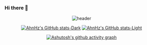 ### Hi there 👋
<div align="center">
  
![header](https://capsule-render.vercel.app/api?type=waving&color=dcdcdc&height=300&section=header&text=AhnHz's%20Github!&fontSize=70)

<!--b9cbcf
[![AhnHz's GitHub stats](https://github-readme-stats.vercel.app/api?username=AhnHz&show_icons=true&theme=swift)](https://github.com/anuraghazra/github-readme-stats)
-->


[![AhnHz's GitHub stats-Dark](https://github-readme-stats.vercel.app/api?username=AhnHz&show_icons=true&theme=apprentice#gh-dark-mode-only)](https://github.com/anuraghazra/github-readme-stats#gh-dark-mode-only)
[![AhnHz's GitHub stats-Light](https://github-readme-stats.vercel.app/api?username=AhnHz&show_icons=true&theme=graywhite#gh-light-mode-only)](https://github.com/anuraghazra/github-readme-stats#gh-light-mode-only)


<!--
[![Top Langs](https://github-readme-stats.vercel.app/api/top-langs/?username=AhnHz&layout=compact)](https://github.com/anuraghazra/github-readme-stats)
-->


[![Ashutosh's github activity graph](https://github-readme-activity-graph.vercel.app/graph?username=AhnHz&bg_color=ffffff&color=919191&line=919191&point=403d3d&area=true&hide_border=true&area_color=919191&hide_title=true)](https://github.com/ashutosh00710/github-readme-activity-graph)

</div>

<!--
**AhnHz/AhnHz** is a ✨ _special_ ✨ repository because its `README.md` (this file) appears on your GitHub profile.

Here are some ideas to get you started:

- 🔭 I’m currently working on ...
- 🌱 I’m currently learning ...
- 👯 I’m looking to collaborate on ...
- 🤔 I’m looking for help with ...
- 💬 Ask me about ...
- 📫 How to reach me: ...
- 😄 Pronouns: ...
- ⚡ Fun fact: ...
-->
